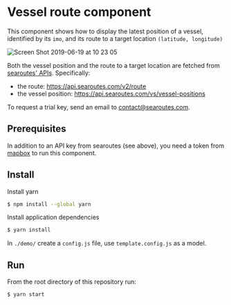# Vessel route component

This component shows how to display the latest position of a vessel, identified by its `imo`, and its route to a target location `(latitude, longitude)`

![Screen Shot 2019-06-19 at 10 23 05](https://user-images.githubusercontent.com/3250666/59749137-c037e780-927c-11e9-9ae1-5813b05a1498.png)

Both the vessel position and the route to a target location are fetched from [searoutes' APIs](https://developer.searoutes.com/). Specifically:

- the route: https://api.searoutes.com/v2/route
- the vessel position: https://api.searoutes.com/vs/vessel-positions

To request a trial key, send an email to <contact@searoutes.com>.

## Prerequisites

In addition to an API key from searoutes (see above), you need a token from [mapbox](https://account.mapbox.com/) to run this component.

## Install

Install yarn
```sh
$ npm install --global yarn
```
Install application dependencies
```sh
$ yarn install
```

In `./demo/` create a `config.js` file, use `template.config.js` as a model.

## Run

From the root directory of this repository run:
```
$ yarn start
```
